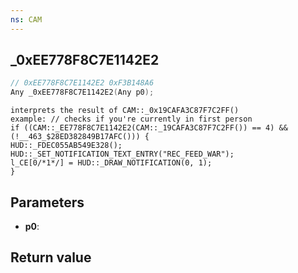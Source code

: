 ```yaml
---
ns: CAM
---
```

## _0xEE778F8C7E1142E2

```c
// 0xEE778F8C7E1142E2 0xF3B148A6
Any _0xEE778F8C7E1142E2(Any p0);
```

```
interprets the result of CAM::_0x19CAFA3C87F7C2FF()
example: // checks if you're currently in first person
if ((CAM::_EE778F8C7E1142E2(CAM::_19CAFA3C87F7C2FF()) == 4) && (!__463_$28ED382849B17AFC())) {
HUD::_FDEC055AB549E328();
HUD::_SET_NOTIFICATION_TEXT_ENTRY("REC_FEED_WAR");
l_CE[0/*1*/] = HUD::_DRAW_NOTIFICATION(0, 1);
}
```

## Parameters
* **p0**: 

## Return value
